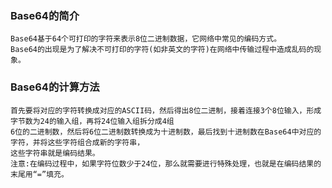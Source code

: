### Base64的简介
    Base64基于64个可打印的字符来表示8位二进制数据，它网络中常见的编码方式。
    Base64的出现是为了解决不可打印的字符(如非英文的字符)在网络中传输过程中造成乱码的现象。
### Base64的计算方法
    首先要将对应的字符转换成对应的ASCII码，然后得出8位二进制，接着连接3个8位输入，形成字节数为24的输入组，再将24位输入组拆分成4组
    6位的二进制数，然后将6位二进制数转换成为十进制数，最后找到十进制数在Base64中对应的字符，并将这些字符组合成新的字符串，
    这些字符串就是编码结果。
    注意:在编码过程中，如果字符位数少于24位，那么就需要进行特殊处理，也就是在编码结果的末尾用“=”填充。
